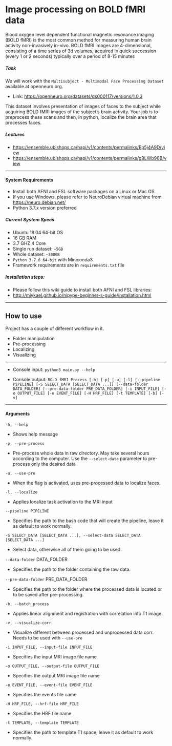 # Image processing on BOLD fMRI data

Blood oxygen level dependent functional magnetic resonance imaging (BOLD fMRI) is the most common
method for measuring human brain activity non-invasively in-vivo. BOLD fMRI images are 4-dimensional, consisting of a
time series of 3d volumes, acquired in quick succession (every 1 or 2 seconds) typically over a period of 8-15 minutes


##### Task
We will work with the `Multisubject - Multimodal Face Processing Dataset` available at openneuro.org.
* Link: https://openneuro.org/datasets/ds000117/versions/1.0.3

This dataset involves presentation of images of faces to the subject while acquiring BOLD fMRI images of the subject’s
brain activity. Your job is to preprocess these scans and then, in python, localize the brain area that processes faces.


##### Lectures
* https://ensemble.ubishops.ca/hapi/v1/contents/permalinks/Ep5j4A9D/view
* https://ensemble.ubishops.ca/hapi/v1/contents/permalinks/g8LWb96B/view
---

#### System Requirements

* Install both AFNI and FSL software packages on a Linux or Mac OS.
* If you use Windows, please refer to NeuroDebian virtual machine from https://neuro.debian.net/
* Python 3.7.x version preferred


##### Current System Specs

* Ubuntu 18.04 64-bit OS
* 16 GB RAM
* 3.7 GHZ 4 Core
* Single run dataset: `~5GB`
* Whole dataset: `~300GB`
* `Python 3.7.6 64-bit` with Miniconda3
* Framework requirements are in `requirements.txt` file

##### Installation steps:
* Please follow this wiki guide to install both AFNI and FSL libraries:
* http://miykael.github.io/nipype-beginner-s-guide/installation.html

---

## How to use
Project has a couple of different workflow in it.

* Folder manipulation
* Pre-processing
* Localizing
* Visualizing

---

* Console input:
`python3 main.py --help`

* Console output: `BOLD fMRI Process [-h] [-p] [-u] [-l] [--pipeline PIPELINE]
                  [-S SELECT_DATA [SELECT_DATA ...]]
                  [--data-folder DATA_FOLDER]
                  [--pre-data-folder PRE_DATA_FOLDER] [-i INPUT_FILE]
                  [-o OUTPUT_FILE] [-e EVENT_FILE] [-H HRF_FILE]
                  [-t TEMPLATE] [-b] [-v]`
                  
---

#### Arguments

  `-h, --help`
  * Shows help message
  
  `-p, --pre-process`
  * Pre-process whole data in raw directory.
  May take several hours according to the computer. 
  Use the `--select-data` parameter to pre-process only the desired data
                        
  `-u, --use-pre`
  * When the flag is activated, uses pre-processed data to localize faces.
                        
  `-l, --localize`
  * Applies localize task activation to the MRI input
  
  `--pipeline PIPELINE`
  * Specifies the path to the bash code that will create the pipeline, leave it as default to work normally.
                        
  `-S SELECT_DATA [SELECT_DATA ...], --select-data SELECT_DATA [SELECT_DATA ...]`
  * Select data, otherwise all of them going to be used.
                        
  `--data-folder` DATA_FOLDER
  * Specifies the path to the folder containing the raw data.
                        
  `--pre-data-folder` PRE_DATA_FOLDER
  * Specifies the path to the folder where the processed data is located or to be saved after pre-processing.
    
  `-b, --batch_process`
  * Applies linear alignment and registration with correlation into T1 image.
  
  `-v, --visualize-corr`
  * Visualize different between processed and unprocessed data corr. Needs to be used with `--use-pre`
                        
  `-i INPUT_FILE, --input-file INPUT_FILE`
  * Specifies the input MRI image file name
  
  `-o OUTPUT_FILE, --output-file OUTPUT_FILE`
  * Specifies the output MRI image file name
  
  `-e EVENT_FILE, --event-file EVENT_FILE`
  * Specifies the events file name
  
  `-H HRF_FILE, --hrf-file HRF_FILE`
  * Specifies the HRF file name
  
  `-t TEMPLATE, --template TEMPLATE`
  * Specifies the path to template T1 space, leave it as default to work normally.
                        

  